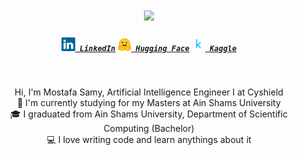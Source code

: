 <h1 align="center">
  <a href="https://git.io/typing-svg">
    <img src="https://readme-typing-svg.herokuapp.com/?lines=Hello,+There!+👋;This+is+Mostafa+Samy....;Nice+to+meet+you!&center=true&size=28">
  </a>
</h1>

<h5 align="center">
  <code><a href="https://www.linkedin.com/in/mostafa-samy-510472138/" title="LinkedIn Profile"><img width="22" src="images/linkedin.svg"> LinkedIn</a></code>
  <code><a href="https://huggingface.co/MostafaSamii" title="Huggingface Profile"><img width="22" src="images/huggingface.png"> Hugging Face</a></code>
  <code><a href="https://www.kaggle.com/mostafasamy2019" title="Kaggle Profile"><img width="22" src="images/kaggle.png"> Kaggle</a></code>
</h5>

<br>
<p align="center">
  Hi, I'm Mostafa Samy, Artificial Intelligence Engineer I at Cyshield
  <br>
  🔬 I'm currently studying for my Masters at Ain Shams University
  <br>
  🎓 I graduated from Ain Shams University, Department of Scientific Computing (Bachelor)
  <br>
  💻 I love writing code and learn anythings about it
</p>
